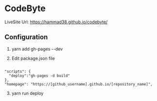 # CodeByte

LiveSite Url: https://hammad38.github.io/codebyte/

## Configuration

1. yarn add gh-pages --dev

2. Edit package.json file
```

"scripts": {
  "deploy":"gh-pages -d build"
},
"homepage": "https://[github_username].github.io/[repository_name]",

```
3. yarn run deploy
